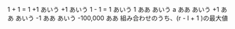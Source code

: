 1 + 1 = 1
+1
あいう +1
あいう 1 - 1 = 1
あいう 1 ああ
あいう a ああ
あいう +1 ああ
あいう -1 ああ
あいう -100,000 ああ
組み合わせのうち、(r - l + 1 )の最大値